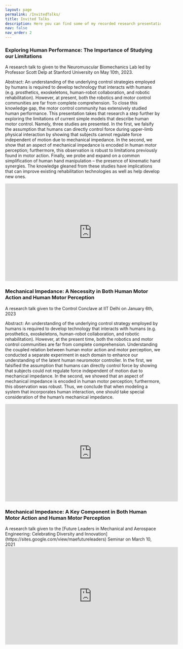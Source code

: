 ```yaml
---
layout: page
permalink: /InvitedTalks/
title: Invited Talks
description: Here you can find some of my recorded research presentations.
nav: false
nav_order: 2
---
```


<h3>Exploring Human Performance: The Importance of Studying our Limitations</h3>
A research talk to given to the Neuromuscular Biomechanics Lab led by Professor Scott Delp at Stanford University on May 10th, 2023.

Abstract: An understanding of the underlying control strategies employed by humans is required to develop technology that interacts with humans (e.g. prosthetics, exoskeletons, human-robot collaboration, and robotic rehabilitation). However, at present, both the robotics and motor control communities are far from complete comprehension. To close this knowledge gap, the motor control community has extensively studied human performance. This presentation takes that research a step further by exploring the limitations of current simple models that describe human motor control. Namely, three studies are presented. In the first, we falsify the assumption that humans can directly control force during upper-limb physical interaction by showing that subjects cannot regulate force independent of motion due to mechanical impedance. In the second, we show that an aspect of mechanical impedance is encoded in human motor perception; furthermore, this observation is robust to limitations previously found in motor action. Finally, we probe and expand on a common simplification of human hand manipulation – the presence of kinematic hand synergies. The knowledge gleaned from these studies have implications that can improve existing rehabilitation technologies as well as help develop new ones.

<iframe width="560" height="315" src="https://www.youtube.com/embed/_HzFWXXycdQ?si=VI_uSXs5RBiJt0wZ" title="YouTube video player" frameborder="0" allow="accelerometer; autoplay; clipboard-write; encrypted-media; gyroscope; picture-in-picture; web-share" allowfullscreen></iframe><br>

<h3>Mechanical Impedance: A Necessity in Both Human Motor Action and Human Motor Perception</h3>
A research talk given to the Control Conclave at IIT Delhi on January 6th, 2023

Abstract: An understanding of the underlying control strategy employed by humans is required to develop technology that interacts with humans (e.g. prosthetics, exoskeletons, human-robot collaboration, and robotic rehabilitation). However, at the present time, both the robotics and motor control communities are far from complete comprehension. Understanding the coupled relation between human motor action and motor perception, we conducted a separate experiment in each domain to enhance our understanding of the latent human neuromotor controller. In the first, we falsified the assumption that humans can directly control force by showing that subjects could not regulate force independent of motion due to mechanical impedance. In the second, we showed that an aspect of mechanical impedance is encoded in human motor perception; furthermore, this observation was robust. Thus, we conclude that when modeling a system that incorporates human interaction, one should take special consideration of the human’s mechanical impedance.

<iframe width="560" height="315" src="https://www.youtube.com/embed/krYA78Jk1Gg" title="YouTube video player" frameborder="0" allow="accelerometer; autoplay; clipboard-write; encrypted-media; gyroscope; picture-in-picture; web-share" allowfullscreen></iframe><br>

<h3>Mechanical Impedance: A Key Component in Both Human Motor Action and Human Motor Perception</h3>
A research talk given to the [Future Leaders in Mechanical and Aerospace Engineering: Celebrating Diversity and Innovation](https://sites.google.com/view/maefutureleaders) Seminar on March 10, 2021

<iframe width="560" height="315" src="https://www.youtube.com/embed/MAeoH3HkHOg" title="YouTube video player" frameborder="0" allow="accelerometer; autoplay; clipboard-write; encrypted-media; gyroscope; picture-in-picture; web-share" allowfullscreen></iframe><br>